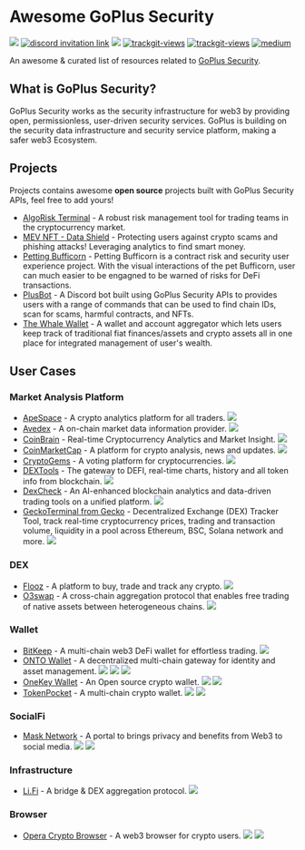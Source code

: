 # Awesome GoPlus Security

<a href="https://awesome.re"><img src="https://awesome.re/badge-flat2.svg"></a>
<a href="https://discord.com/invite/5cvSsaT8N5"><img alt="discord invitation link" src="https://dcbadge.vercel.app/api/server/5cvSsaT8N5?style=flat"></a>
<a href="https://t.me/GoPlusSecurity"><img src="https://img.shields.io/endpoint?color=neon&style=flat-square&url=https%3A%2F%2Ftg.sumanjay.workers.dev%2FGoPlusSecurity"></a>
<a href="https://twitter.com/GoplusSecurity"><img src="https://img.shields.io/twitter/follow/GoplusSecurity?style=social" alt="trackgit-views" /></a>
<a href="https://twitter.com/GoplusEco"><img src="https://img.shields.io/twitter/follow/GoplusEco?style=social" alt="trackgit-views" /></a>
<a href="https://goplussecurity.medium.com/"><img src="https://img.shields.io/badge/Medium-@GoPlusSecurity-12100E?logo=medium&logoColor=white&style=plastic" alt="medium"></a>

An awesome & curated list of resources related to [GoPlus Security](https://gopluslabs.io/). 

## What is GoPlus Security?
GoPlus Security works as the security infrastructure for web3 by providing open, permissionless, user-driven security services. GoPlus is building on the security data infrastructure and security service platform, making a safer web3 Ecosystem.


## Projects
Projects contains awesome **open source** projects built with GoPlus Security APIs, feel free to add yours!
- [AlgoRisk Terminal](https://github.com/andrewsiah/risk-terminal) - A robust risk management tool for trading teams in the cryptocurrency market.
- [MEV NFT - Data Shield](https://github.com/PeterisPrieditis/ETHDenver23-DataShield) - Protecting users against crypto scams and phishing attacks! Leveraging analytics to find smart money.
- [Petting Bufficorn](https://github.com/buryhuang/ethdenver-petting-bufficorn) - Petting Bufficorn is a contract risk and security user experience project. With the visual interactions of the pet Bufficorn, user can much easier to be engagned to be warned of risks for DeFi transactions.
- [PlusBot](https://github.com/hardtogivename/plusbot) - A Discord bot built using GoPlus Security APIs to provides users with a range of commands that can be used to find chain IDs, scan for scams, harmful contracts, and NFTs.
- [The Whale Wallet](https://github.com/thewhalewallet/thewhalewallet) - A wallet and account aggregator which lets users keep track of traditional fiat finances/assets and crypto assets all in one place for integrated management of user's wealth.

## User Cases
### Market Analysis Platform
- [ApeSpace](https://apespace.io/) - A crypto analytics platform for all traders. ![](https://img.shields.io/badge/GoPlus_Token_Security_API-42F54B)
- [Avedex](https://avedex.cc/) - A on-chain market data information provider. ![](https://img.shields.io/badge/GoPlus_Token_Security_API-42F54B)
- [CoinBrain](https://coinbrain.com/) - Real-time Cryptocurrency Analytics and Market Insight. ![](https://img.shields.io/badge/GoPlus_Token_Security_API-42F54B)
- [CoinMarketCap](https://coinmarketcap.com/) - A platform for crypto analysis, news and updates. ![](https://img.shields.io/badge/GoPlus_Token_Security_API-42F54B)
- [CryptoGems](https://www.cryptogems.info/) - A voting platform for cryptocurrencies. ![](https://img.shields.io/badge/GoPlus_Token_Security_API-42F54B)
- [DEXTools](https://www.dextools.io) - The gateway to DEFI, real-time charts, history and all token info from blockchain. ![](https://img.shields.io/badge/GoPlus_Token_Security_API-42F54B)
- [DexCheck](https://dexcheck.io/) - An AI-enhanced blockchain analytics and data-driven trading tools on a unified platform. ![](https://img.shields.io/badge/GoPlus_Token_Security_API-42F54B)
- [GeckoTerminal from Gecko](https://www.geckoterminal.com/) - Decentralized Exchange (DEX) Tracker Tool, track real-time cryptocurrency prices, trading and transaction volume, liquidity in a pool across Ethereum, BSC, Solana network and more. ![](https://img.shields.io/badge/GoPlus_Token_Security_API-42F54B)
### DEX
- [Flooz](https://flooz.xyz/) -  A platform to buy, trade and track any crypto. ![](https://img.shields.io/badge/GoPlus_Token_Security_API-42F54B)
- [O3swap](https://o3swap.com/) - A cross-chain aggregation protocol that enables free trading of native assets between heterogeneous chains. ![](https://img.shields.io/badge/GoPlus_Token_Security_API-42F54B)
### Wallet
- [BitKeep](https://bitkeep.com) - A multi-chain web3 DeFi wallet for effortless trading. ![](https://img.shields.io/badge/GoPlus_Token_Security_API-42F54B)
- [ONTO Wallet](https://onto.app/) - A decentralized multi-chain gateway for identity and asset management. ![](https://img.shields.io/badge/GoPlus_Token_Security_API-42F54B) ![](https://img.shields.io/badge/GoPlus_Approval_Security_API-8A2BE2) ![](https://img.shields.io/badge/GoPlus_NFT_Security_API-4251F5)
- [OneKey Wallet](https://www.onekey.so/) - An Open source crypto wallet. ![](https://img.shields.io/badge/GoPlus_Token_Security_API-42F54B) ![](https://img.shields.io/badge/GoPlus_dApp_Security_Info_API-F5AA42)
- [TokenPocket](https://www.tokenpocket.pro/) - A multi-chain crypto wallet. ![](https://img.shields.io/badge/GoPlus_Token_Security_API-42F54B) ![](https://img.shields.io/badge/GoPlus_Approval_Security_API-8A2BE2)
### SocialFi
- [Mask Network](https://mask.io/) - A portal to brings privacy and benefits from Web3 to social media. ![](https://img.shields.io/badge/GoPlus_Token_Security_API-42F54B) ![](https://img.shields.io/badge/GoPlus_NFT_Security_API-4251F5)
### Infrastructure
- [Li.Fi](https://li.fi/) - A bridge & DEX aggregation protocol. ![](https://img.shields.io/badge/GoPlus_Token_Security_API-42F54B)
### Browser
- [Opera Crypto Browser](https://www.opera.com/crypto/next) - A web3 browser for crypto users. ![](https://img.shields.io/badge/GoPlus_Malicious_Address_API-F54242) ![](https://img.shields.io/badge/GoPlus_dApp_Security_Info_API-F5AA42)
